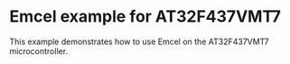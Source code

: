 # Emcel example for AT32F437VMT7

This example demonstrates how to use Emcel on the AT32F437VMT7 microcontroller.